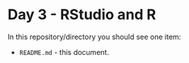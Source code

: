 Day 3 - RStudio and R
================

In this repository/directory you should see one item:

- `README.md` - this document.

<!-- This activity will walk you through practicing some of the GitHub steps to get more comfortable with this workflow.
There are a lot of steps so I recommend that for each listed task you first read the directions, then complete work through the directions.

As I said in the syllabus, [Happy Git with R](http://happygitwithr.com/) is by far the most complete resource for setting up R, RStudio, Git, and GitHub on your personal machines.
If you would like to set up R, RStudio, Git, and GitHub on your own machine, I would recommend you use this text.
Luckily for us, Git is already installed on GVSU's RStudio Workbench (and of course R and RStudio are available here too) so we will only need to focus on getting our RStudio sessions to communicate with GitHub.

## Task 1: Set up Git in RStudio

We will be alternating between GitHub and RStudio throughout this activity.
If you are fortunate enough to have multiple monitors/screens to be working on, I strongly recommend that you keep this page isolated on one screen so you can easily view these directions.
If you only have one screen, it might be helpful to move this tab/window to one half of your screen and then have another browser open on the other half of your screen.

If you have the resources, I find having access to a second monitor/screen to be extremely beneficial when doing work at home.
GVSU's [Surplus Store](https://www.gvsusurplusstore.com/) sometimes has relatively inexpensive monitors - I got a couple for some of my research assistants a couple of years ago for $25 per monitor.
When I looked at their website while creating this activity, it did not appear that they had any in stock.
However, you can always call or stop by to see if the have a new stock in.
I am not sure how up-to-date their site is.

1. Verify that you are in your copy of this activity repo.
  The top of your screen should display `<username>/activity01-course-tools`, where `<username>` is your GitHub username.
2. Open a new browser tab and login to GVSU's [RStudio Workbench](https://rstudio.gvsu.edu/) using your GVSU username and password.
  After you login, verify that you are in an RStudio session and not the RStudio Workbench Sessions/Project screen.

There are a couple of ways to configure Git in RStudio, but we will use `{usethis}`.
Note that when you see something like `{thing}` in my documents, I mean, "the R package called `thing`".
We will use the `edit_git_config` function from `{usethis}`.
Throughout the semester, I will shorten this to be `usethis::edit_git_config` or, "from the R package `usethis`, use the function `edit_git_config`" (in general, `package::function`).

3. In your **Console** pane (this should be either the left-hand pane or the bottom left-hand pane), type the following and press Enter/Return:
  
  
  ```r
  usethis::edit_git_config()
  ```
  
  A file should open in a pane above your **Console** that is called `.gitconfig`.
  In this file, copy-and-paste the information provided below (replacing anything that is currently in this file).
  Then, update it with your preferred name (or pseudonym) and email address (can be any email, but it would probably be helpful to use the same one that you used to signup for GitHub with to avoid any confusion).
  Remember, this information will be publicly available to anyone that happens upon your repo.
  
  ```
  [user]
    name = "preferred_name"
    email = "user@subdomain.domain"
  [credential]
    helper = cache --timeout=10000000
  ```

Note that in the information above, we are also instructing RStudio to remember your GitHub credentials for 10,000,000 seconds (or roughly 16 weeks) - the `[credential]` portion.
RStudio is not remembering your credentials, yet, but we will resolve this shortly.

4. Click on the <img src="../README-img/save-icon.png" alt="save" width = "20"/> icon and you can close this `.gitconfig` file.

## Task 2: Connect RStudio and GitHub

Now that you have Git set up within RStudio, we can enable RStudio and GitHub to communicate.
To do this, we will need your GitHub username and a Personal Access Token (PAT).
PATs are designed to be more secure than your password when communicating between your computer session and GitHub.
Conveniently, `{usethis}` has a function for this!

1. To create a PAT, type the following in your **Console** and press Enter/Return:
  
  
  ```r
  usethis::create_github_token()
  ```

2. You will be directed to a "New personal access token" page on GitHub in your browser.
  Since I work on multiple machines (i.e., my personal laptop, my work laptop, my personal desktop, and the RStudio Workbench), I like to provide a unique name for each PAT.
  For example, in the **Note** text field, I called this token "GVSU RStudio Workbench".
  Most of the other options you will accept the default selections.
  However, you might want to change the **Expiration** date.
  A suggestion is to have this PAT expire at the end of this semester (i.e., Apr 29, 2023).
  After choosing a PAT expiration, scroll down and click on the green **Generate Token** button.
3. After clicking on **Generate Token**, you will be taken to a "Personal access tokens" page that has a seemingly random string presented to you beginning with `ghp_`. 
  Keep this page open for a bit (I will tell you when it is safe to close it), as once you close this page you will never be able to view this PAT again!
  I recommend that you store this PAT somewhere safe (e.g., a password manager tool).
  If you do lose this PAT, you can go through this process again to create a new one.
4. Now we need to specify in RStudio that you have a GitHub PAT so that RStudio can connect to your GitHub account.
  Back in your RStudio **Console**, type the following and press Enter/Return after each line:
    
  
  ```r
  gitcreds::gitcreds_set()
  ```

5. In your **Console** you will be asked to `? Enter password or token:`
  Copy-and-paste your PAT here (not your GitHub password) and press Enter/Return.
  You should see a message similar to:

  ```
  -> Adding new credentials...
  -> Removing credentials from cache...
  -> Done.
  ```

Note that anytime RStudio asks for your GitHub username and password, you need to provide your GitHub username and PAT.

## Task 4: Clone GitHub repo

Now that RStudio and GitHub are connected, we can clone this repo (i.e., copy your GitHub repo to your RStudio session)!

1. In RStudio, click on the <img src="../README-img/rproj-icon.png" alt="RStudio Project" width = "20"/> icon (the icon below the Edit drop-down menu).
2. Click on **Version Control** on the *New Project Wizard* pop-up.
3. Click on **Git** and you should be on a "Clone Git Repository" page.
4. Back to your `activity01-course-tools` GitHub repo (you might need to go back a page), click on the green **Code** button near the top of the page.
5. Verify that **HTTPS** is underlined in orange/red on the drop-down menu, then copy the URL provided.
6. Back in RStudio, paste the URL in the "Repository URL" text field.
7. The "Project directory name" text field should have automatically populated with `activity01-course-tools`. If yours did not, click into this box and press Ctrl/Cmd (this is usually an issue on Macs);
8. In the "Create project as subdirectory of" field, click on **Browse...**. Create a **New Folder** called "STA 631", then within this folder, create a **New Folder** called "Activities", think click **Choose**.
  Note that I am forcing you to use my opinionated file system management style.
9. Click on **Create Project**.

Your screen should refresh and the **Files** pane should say that you are currently in your `activity01-course-tools` folder that currently has the same files and foldes as your GitHub repo.
If you are asked for your GitHub credentials, provide your GitHub username and your PAT (not your password).

## Task 5: Create, Edit, Commit, and Push

Before we wrap-up, we will create a new file and see how to commit these changes and view the commit history.

1. In RStudio, click on the <img src="../README-img/new-file-icon.png" alt="new file" width = "20"/> and select an R Script.
2. Click on the <img src="../README-img/save-icon.png" alt="save" width = "20"/> icon to save this file. Name it `day02.R` (notice the capital "R" for the file type) and make sure it is in your `day02-rstudio` folder.
3. Type the following code within in your R script:
  
  
  ```r
  # Here are some simple calculations
  2 + 2
  (2 * 3)^2
  ```
  
4. Run each line to verify that you get the results you would expect, then save your file.
5. In the **Git** pane (upper right-hand pane), check the box next to **all** items listed (under the "Staged" column) and click on <img src="../README-img/commit-icon.png" alt="commit" width = "20"/> **Commit**.
6. In the pop-up, provide an informative commit message, like `Adding some calculations`, then click on **Commit**.
7. In this same pop-up, switch from **Changes** to **History** (upper-left corner).
  Reflect on how this way of looking through your commit history compares to GitHub.
  Feel free to add more to your R script, save, and commit.
8. To update GitHub with these changes, in the **Git** pane of RStudio click on <img src="../README-img/push-icon.png" alt="push" width = "20"/> **Push**.
  When/if asked for your GitHub credentials, provide your GitHub username and GitHub PAT (not your password).
  This should, hopefully, be the last time you need your GitHub PAT, but I again encourage you to keep this in a secure place.
9. Go back to your `activity01-course-tools` GitHub repo and verify that your `day02.R` file is here.
  Then, post the weblink to this document in the **General** channel of our Teams workspace (linked on Blackboard).

**You can now close the PAT page tab.**

## What is next?

Now our workflow is:

![Blackboard icon to fork icon to clone icon to edit icon to commit icon to push icon](../README-img/updated-workflow.svg)

Or in words:

1. I will post a link to an activity repo on Blackboard,
2. You will make your own copy of (fork) this repo,
3. You will create an RStudio Project and Clone this repo,
3. You will edit and work on the activity, 
3. You will commit your changes, and
4. You will push your changes back to GitHub.

Next week we will begin working with data by exploring Simple Linear Regression models.
-->
